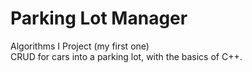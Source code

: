 # Parking Lot Manager
Algorithms I Project (my first one)<br>
CRUD for cars into a parking lot, with the basics of C++.
